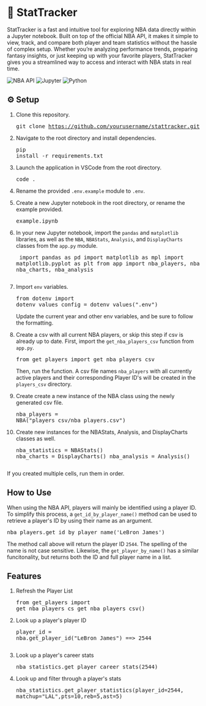 # 🏀 StatTracker

StatTracker is a fast and intuitive tool for exploring NBA data directly within a Jupyter notebook. Built on top of the official NBA API, it makes it simple to view, track, and compare both player and team statistics without the hassle of complex setup. Whether you’re analyzing performance trends, preparing fantasy insights, or just keeping up with your favorite players, StatTracker gives you a streamlined way to access and interact with NBA stats in real time.

![NBA API](https://img.shields.io/badge/API-NBA-orange?logo=nba&logoColor=white)
![Jupyter](https://img.shields.io/badge/Notebook-Jupyter-F37626?logo=jupyter&logoColor=white)
![Python](https://img.shields.io/badge/Python-3.9-blue?logo=python&logoColor=white)


## ⚙️ Setup
1. Clone this repository. <pre>git clone https://github.com/yourusername/stattracker.git</pre>

2. Navigate to the root directory and install dependencies. <pre>pip install -r requirements.txt</pre>

3. Launch the application in VSCode from the root directory. <pre>code .</pre>

5. Rename the provided `.env.example` module to `.env`.

4. Create a new Jupyter notebook in the root directory, or rename the example provided. <pre>example.ipynb</pre>

6. In your new Jupyter notebook, import the `pandas` and `matplotlib` libraries, as well as the `NBA`, `NBAStats`, `Analysis`, and `DisplayCharts` classes from the `app.py` module. <pre>
import pandas as pd
import matplotlib as mpl
import matplotlib.pyplot as plt
from app import nba_players, nba_statistics, nba_charts, nba_analysis
</pre>

7. Import `env` variables. <pre>from dotenv import dotenv_values
config = dotenv_values(".env")</pre>Update the current year and other env variables, and be sure to follow the formatting.

8. Create a csv with all current NBA players, or skip this step if csv is already up to date. First, import the `get_nba_players_csv` function from `app.py`. <pre>from get_players import get_nba_players_csv</pre>Then, run the function. A csv file names `nba_players` with all currently active players and their corresponding Player ID's will be created in the `players_csv` directory.

9. Create create a new instance of the NBA class using the newly generated csv file.<pre>nba_players = NBA("players_csv/nba_players.csv")</pre>

10. Create new instances for the NBAStats, Analysis, and DisplayCharts classes as well. <pre>nba_statistics = NBAStats()
nba_charts = DisplayCharts()
nba_analysis = Analysis()
</pre>
If you created multiple cells, run them in order.

## How to Use
When using the NBA API, players will mainly be identified using a player ID. To simplify this process, a ```get_id_by_player_name()``` method can be used to retrieve a player's ID by using their name as an argument. <pre>nba_players.get_id_by_player_name('LeBron James')</pre>

The method call above will return the player ID ```2544```. The spelling of the name is not case sensitive. Likewise, the ```get_player_by_name()``` has a similar funcitonality, but returns both the ID and full player name in a list.

## Features
1. Refresh the Player List<pre>from get_players import get_nba_players_cs
get_nba_players_csv()</pre>

2. Look up a player's player ID<pre>player_id = nba.get_player_id("LeBron James")
==> 2544
</pre>

3. Look up a player's career stats<pre>nba_statistics.get_player_career_stats(2544)</pre>

4. Look up and filter through a player's stats<pre>nba_statistics.get_player_statistics(player_id=2544, matchup="LAL",pts=10,reb=5,ast=5)</pre>

